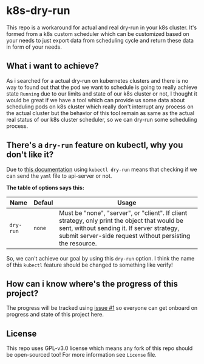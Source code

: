# k8s-dry-run
This repo is a workaround for actual and real dry-run in your k8s cluster. It's formed from a k8s custom scheduler which can be customized based on your needs to just export data from scheduling cycle and return these data in form of your needs.

## What i want to achieve?
As i searched for a actual dry-run on kubernetes clusters and there is no way to found out that the pod we want to schedule is going to really achieve state `Running` due to our limits and state of our k8s cluster or not, I thought it would be great if we have a tool which can provide us some data about scheduling pods on k8s cluster which really don't interrupt any process on the actual cluster but the behavior of this tool remain as same as the actual real status of our k8s cluster scheduler, so we can dry-run some scheduling process.

## There's a `dry-run` feature on kubectl, why you don't like it?
Due to [this documentation](https://kubernetes.io/docs/reference/generated/kubectl/kubectl-commands) using `kubectl dry-run` means that checking if we can send the `yaml` file to api-server or not.

**The table of options says this:**

 Name    | Defaul        | Usage  
 ------------- |-------------| ----- 
`dry-run`     | `none`        | Must be "none", "server", or "client". If client strategy, only print the object that would be sent, without sending it. If server strategy, submit server-side request without persisting the resource.

So, we can't achieve our goal by using this `dry-run` option. I think the name of this `kubectl` feature should be changed to something like verify!

## How can i know where's the progress of this project?
The progress will be tracked using [issue #1](https://github.com/saniyar-dev/k8s-dry-run/issues/1) so everyone can get onboard on progress and state of this project here.


## License
This repo uses GPL-v3.0 license which means any fork of this repo should be open-sourced too! For more information see `License` file.
